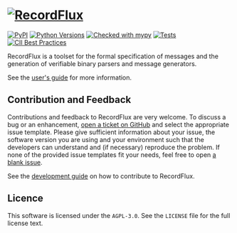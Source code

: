 # [![RecordFlux](https://raw.githubusercontent.com/Componolit/RecordFlux/main/doc/img/logo.svg)](https://github.com/Componolit/RecordFlux/)

[![PyPI](https://img.shields.io/pypi/v/RecordFlux?color=blue)](https://pypi.org/project/RecordFlux/)
[![Python Versions](https://img.shields.io/badge/python-3.8%20%7C%203.9%20%7C%203.10-blue.svg)](https://python.org/)
[![Checked with mypy](http://www.mypy-lang.org/static/mypy_badge.svg)](http://mypy-lang.org/)
[![Tests](https://github.com/Componolit/RecordFlux/workflows/tests/badge.svg)](https://github.com/Componolit/RecordFlux/actions)
[![CII Best Practices](https://bestpractices.coreinfrastructure.org/projects/5052/badge)](https://bestpractices.coreinfrastructure.org/projects/5052)

RecordFlux is a toolset for the formal specification of messages and the generation of verifiable binary parsers and message generators.

See the [user's guide](doc/user_guide/index.rst) for more information.

## Contribution and Feedback

Contributions and feedback to RecordFlux are very welcome. To discuss a bug or an enhancement, [open a ticket on GitHub](https://github.com/Componolit/RecordFlux/issues/new/choose) and select the appropriate issue template. Please give sufficient information about your issue, the software version you are using and your environment such that the developers can understand and (if necessary) reproduce the problem. If none of the provided issue templates fit your needs, feel free to open [a blank issue](https://github.com/Componolit/RecordFlux/issues/new).

See the [development guide](/doc/development_guide/index.rst) on how to contribute to RecordFlux.

## Licence

This software is licensed under the `AGPL-3.0`. See the `LICENSE` file for the full license text.
